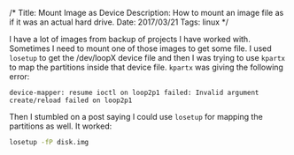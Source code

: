 /*
Title: Mount Image as Device
Description: How to mount an image file as if it was an actual hard drive.
Date: 2017/03/21
Tags: linux
*/

I have a lot of images from backup of projects I have worked with. Sometimes I
need to mount one of those images to get some file. I used `losetup` to get the
/dev/loopX device file and then I was trying to use `kpartx` to map the
partitions inside that device file. `kpartx` was giving the following error:

```
device-mapper: resume ioctl on loop2p1 failed: Invalid argument
create/reload failed on loop2p1
```

Then I stumbled on a post saying I could use `losetup` for mapping the
partitions as well. It worked:

```bash
losetup -fP disk.img
```
